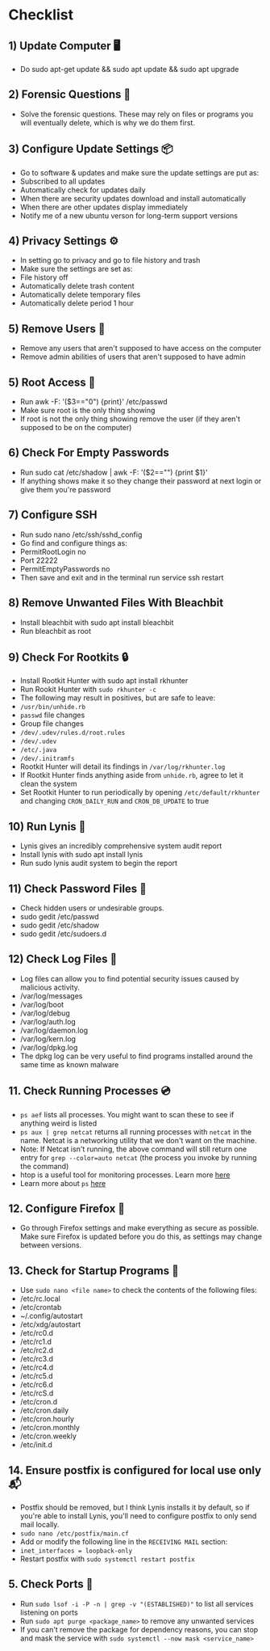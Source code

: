 # Checklist

## 1) Update Computer 🖥️
* Do sudo apt-get update && sudo apt update && sudo apt upgrade

## 2) Forensic Questions 🔎

* Solve the forensic questions. These may rely on files or programs you will eventually delete, which is why we do them first.

## 3) Configure Update Settings 📦

* Go to software & updates and make sure the update settings are put as:
* Subscribed to all updates
* Automatically check for updates daily
* When there are security updates download and install automatically
* When there are other updates display immediately
* Notify me of a new ubuntu verson for long-term support versions

## 4) Privacy Settings ⚙️

* In setting go to privacy and go to file history and trash
* Make sure the settings are set as:
* File history off
* Automatically delete trash content
* Automatically delete temporary files
* Automatically delete period 1 hour

## 5) Remove Users 👤

* Remove any users that aren't supposed to have access on the computer
* Remove admin abilities of users that aren't supposed to have admin

## 5) Root Access 🚫

* Run awk -F: '($3=="0") {print}' /etc/passwd
* Make sure root is the only thing showing
* If root is not the only thing showing remove the user (if they aren't supposed to be on the computer)

## 6) Check For Empty Passwords

* Run sudo cat /etc/shadow | awk -F: '($2=="") {print $1}'
* If anything shows make it so they change their password at next login or give them you're password

## 7) Configure SSH

* Run sudo nano /etc/ssh/sshd_config
* Go find and configure things as:
* PermitRootLogin no
* Port 22222
* PermitEmptyPasswords no
* Then save and exit and in the terminal run service ssh restart

## 8) Remove Unwanted Files With Bleachbit

* Install bleachbit with sudo apt install bleachbit
* Run bleachbit as root

## 9) Check For Rootkits 🔒

* Install Rootkit Hunter with sudo apt install rkhunter
* Run Rookit Hunter with `sudo rkhunter -c`
* The following may result in positives, but are safe to leave:
* `/usr/bin/unhide.rb`
* `passwd` file changes
* Group file changes
* `/dev/.udev/rules.d/root.rules`
* `/dev/.udev`
* `/etc/.java`
* `/dev/.initramfs`
* Rootkit Hunter will detail its findings in `/var/log/rkhunter.log`
* If Rootkit Hunter finds anything aside from `unhide.rb`, agree to let it clean the system
* Set Rootkit Hunter to run periodically by opening `/etc/default/rkhunter` and changing `CRON_DAILY_RUN` and `CRON_DB_UPDATE` to true

## 10) Run Lynis 📝

* Lynis gives an incredibly comprehensive system audit report
* Install lynis with sudo apt install lynis
* Run sudo lynis audit system to begin the report

## 11) Check Password Files 🔑

* Check hidden users or undesirable groups.
* sudo gedit /etc/passwd
* sudo gedit /etc/shadow
* sudo gedit /etc/sudoers.d

## 12) Check Log Files 📄

* Log files can allow you to find potential security issues caused by malicious activity.
* /var/log/messages
* /var/log/boot
* /var/log/debug
* /var/log/auth.log
* /var/log/daemon.log
* /var/log/kern.log
* /var/log/dpkg.log
* The dpkg log can be very useful to find programs installed around the same time as known malware

## 11. Check Running Processes 💿

* `ps aef` lists all processes. You might want to scan these to see if anything weird is listed
* `ps aux | grep netcat` returns all running processes with `netcat` in the name. Netcat is a networking utility that we don't want on the machine.
* Note: If Netcat isn't running, the above command will still return one entry for `grep --color=auto netcat` (the process you invoke by running the command)
* htop is a useful tool for monitoring processes. Learn more [here](https://www.tecmint.com/htop-cpu-monitoring-tool-in-linux/)
* Learn more about `ps` [here](https://www.computernetworkingnotes.com/linux-tutorials/ps-aux-command-and-ps-command-explained.html)

## 12. Configure Firefox 🦊

* Go through Firefox settings and make everything as secure as possible. Make sure Firefox is updated before you do this, as settings may change between versions.

## 13. Check for Startup Programs 🚀

* Use `sudo nano <file name>` to check the contents of the following files:
* /etc/rc.local
* /etc/crontab
* ~/.config/autostart
* /etc/xdg/autostart
* /etc/rc0.d
* /etc/rc1.d
* /etc/rc2.d
* /etc/rc3.d
* /etc/rc4.d
* /etc/rc5.d
* /etc/rc6.d
* /etc/rcS.d
* /etc/cron.d
* /etc/cron.daily
* /etc/cron.hourly
* /etc/cron.monthly
* /etc/cron.weekly
* /etc/init.d

## 14. Ensure postfix is configured for local use only 📬

* Postfix should be removed, but I think Lynis installs it by default, so if you're able to install Lynis, you'll need to configure postfix to only send mail locally.
* `sudo nano /etc/postfix/main.cf`
* Add or modify the following line in the `RECEIVING MAIL` section:
* `inet_interfaces = loopback-only`
* Restart postfix with `sudo systemctl restart postfix`

## 5. Check Ports 🚤

* Run `sudo lsof -i -P -n | grep -v "(ESTABLISHED)"` to list all services listening on ports
* Run `sudo apt purge <package_name>` to remove any unwanted services
* If you can't remove the package for dependency reasons, you can stop and mask the service with `sudo systemctl --now mask <service_name>`
